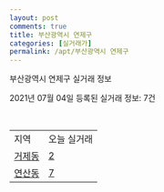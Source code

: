 ```yaml
---
layout: post
comments: true
title: 부산광역시 연제구
categories: [실거래가]
permalink: /apt/부산광역시 연제구
---
```


부산광역시 연제구 실거래 정보

2021년 07월 04일 등록된 실거래 정보: 7건

<script type="text/javascript">
  google.charts.load('current', {'packages':['corechart']});
  google.charts.setOnLoadCallback(drawChart);

  function drawChart() {
    var data = google.visualization.arrayToDataTable([['거래일', '매매', '전월세', '전매'], ['20-07', 458, 255, 17], ['20-08', 348, 221, 29], ['20-09', 386, 237, 8], ['20-10', 782, 294, 22], ['20-11', 711, 299, 35], ['20-12', 205, 246, 38], ['21-01', 183, 253, 8], ['21-02', 151, 247, 12], ['21-03', 249, 237, 16], ['21-04', 193, 191, 408], ['21-05', 324, 163, 93], ['21-06', 136, 116, 2]]);

    var options = {
      title: '최근 유형별 거래량 추이',
      legend: { position: 'bottom' }
    };

    var chart = new google.visualization.LineChart(document.getElementById('columnchart_material'));
    chart.draw(data, (options));
  }
</script>

<div id="columnchart_material" style="width: 95%; margin-left: -35px"></div>
<br>
<table class="sortable">
  <tr>
    <td>지역</td>
    <td>오늘 실거래</td>
  </tr>

  
  <tr class="item">
    <td><a href="부산광역시 연제구 거제동">거제동</a></td>
    <td><a href="부산광역시 연제구 거제동">2</a></td>
  </tr>
    

  <tr class="item">
    <td><a href="부산광역시 연제구 연산동">연산동</a></td>
    <td><a href="부산광역시 연제구 연산동">7</a></td>
  </tr>
    


</table>


    